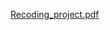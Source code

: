 [Recoding_project.pdf](https://github.com/badbois/AlgorithmAestetic/files/6063683/Document.sans.titre.pdf)


